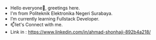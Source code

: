 - Hello everyone👋, greetings here.
- I'm from Politeknik Elektronika Negeri  Surabaya.
-  I’m currently learning Fullstack Developer.
- 📫let's Connect with me. 
- Link in   : https://www.linkedin.com/in/ahmad-shonhaji-892b4a218/ 
